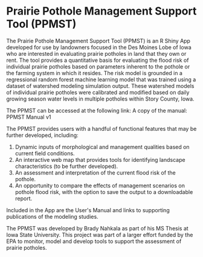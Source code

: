 # Prairie Pothole Management Support Tool (PPMST)

The Prairie Pothole Management Support Tool (PPMST) is an R Shiny App developed for use by landowners focused in the Des Moines Lobe of Iowa who are interested in evaluating prairie potholes in land that they own or rent. The tool provides a quantitative basis for evaluating the flood risk of individual prairie potholes based on parameters inherent to the pothole or the farming system in which it resides. The risk model is grounded in a regressional random forest machine learning model that was trained using a dataset of watershed modeling simulation output. These watershed models of individual prairie potholes were calibrated and modified based on daily growing season water levels in multiple potholes within Story County, Iowa. 

The PPMST can be accessed at the following link:
A copy of the manual: PPMST Manual v1

The PPMST provides users with a handful of functional features that may be further developed, including:

1. Dynamic inputs of morphological and management qualities based on current field conditions. 
2. An interactive web map that provides tools for identifying landscape characteristics (to be further developed). 
3. An assessment and interpretation of the current flood risk of the pothole. 
4. An opportunity to compare the effects of management scenarios on pothole flood risk, with the option to save the output to a downloadable report. 

Included in the App are the User's Manual and links to supporting publications of the modeling studies. 

The PPMST was developed by Brady Nahkala as part of his MS Thesis at Iowa State University. This project was part of a larger effort funded by the EPA to monitor, model and develop tools to support the assessment of prairie potholes. 

